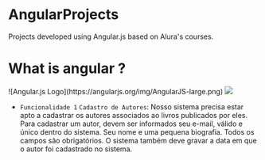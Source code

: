 # AngularProjects
Projects developed using Angular.js based on Alura's courses.

<h1>What is angular ?</h1> 
![Angular.js Logo](https://angularjs.org/img/AngularJS-large.png)
<img src="https://img.shields.io/badge/Angular-DD0031?style=for-the-badge&logo=angular&logoColor=white" />

- `Funcionalidade 1` `Cadastro de Autores`: Nosso sistema precisa estar apto a cadastrar os autores associados ao livros publicados por eles. Para cadastrar um autor, devem ser informados seu e-mail, válido e único dentro do sistema. Seu nome e uma pequena biografia. Todos os campos são obrigatórios. O sistema também deve gravar a data em que o autor foi cadastrado no sistema.
